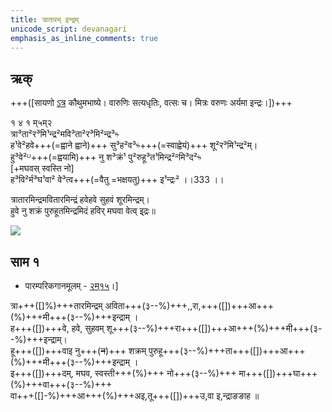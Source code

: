```yaml
---
title: त्रातारम् इन्द्रम्
unicode_script: devanagari  
emphasis_as_inline_comments: true
---   
```


## ऋक्

+++([सायणो [ऽत्र](https://archive.org/details/SamaVedaSanhitaWithSayanabhashyaVolume1SatyavrataSamasrami1874bis_201804/page/n737) कौथुमभाष्ये। वारुणिः सत्यधृतिः, वत्सः च। मित्रः वरुणः अर्यमा इन्द्रः।])+++

१ ४ १ म्५म्२  
त्रा³ता²र³मि¹न्द्र²मवि³ता²र³मि²न्द्र³ᳱ  
ह¹वे²हवे+++(=ह्वाने ह्वाने)+++ सु³ह²व³ᳱ+++(=स्वाह्वेयं)+++ शू²र³मि¹न्द्र²म्।  
हु³वे²ᵁ+++(=ह्वयामि)+++ नु श³क्रं¹ पु²रुहू³त¹मिन्द्र²ᴿमि³द²ᳱ  
[+मघवस् स्वस्ति नो]  
ह³वि²र्म³घ¹वा² वे³त्व+++(=वैतु =भक्षयतु)+++ इ¹न्द्रः² ।।333 ।।

त्रातारमिन्द्रमवितारमिन्द्रं हवेहवे सुहवं शूरमिन्द्रम्।  
हुवे नु शक्रं पुरुहूतमिन्द्रमिदं हविर् मघवा वेत्व् इ्द्रः॥

![](../../images/indra-rising-to-protect-charriots-of-army.jpg)


## साम १
- पारम्परिकगानमूलम् - [२म्१५](https://archive.org/stream/sAmaveda-jaiminIya-paravastu-paramparA-docs/UDAKA%20SAANTHI%20SAAMAANI#page/n2/mode/1up&sa=D&ust=1542425956390000)।]
<div class="audioEmbed"  caption="रामानुजार्यः 1974 " src="https://archive
.org/download/jaiminIya-sAma-gAna-paravastu-tradition-rAmAnuja/trAtAram-indram.mp3"></div>
<div class="audioEmbed"  caption="गोपालार्यः 2015  " src="https://archive
.org/download/jaiminIya-sAma-gAna-paravastu-tradition-gopAla-2015/trAtAram-indram.mp3"></div>
<div class="audioEmbed"  caption="गोपाल-विश्वासयोर् अनुवचनम् 2018 1x" src="https://archive
.org/download/jaiminIya-sAma-gAna-paravastu-tradition-anuvachanam-gopAla-vishvAsa-2018/trAtAram-indram.mp3"></div>
<div class="audioEmbed"  caption="गोपाल-विश्वासयोर् अनुवचनम् 2018 1.5x" src="https://archive
.org/download/jaiminIya-sAma-gAna-paravastu-tradition-anuvachanam-gopAla-vishvAsa-2018-150p-speed/trAtAram-indram.mp3"></div>

त्रा+++([]%)+++तारमिन्द्रम् अविता+++(३--%)+++,,रा,+++([])+++आ+++(%)+++मी+++(३--%)+++इन्द्राम् ।  
ह+++([])+++वे, हवे, सुहवम् शू+++(३--%)+++रा+++([])+++आ+++(%)+++मी+++(३--%)+++इन्द्राम्।  
हू+++([])+++वाइ नु+++(~~न~~)+++ शक्रम् पुरुहू+++(३--%)+++ता+++([])+++आ+++(%)+++मी+++(३--%)+++इन्द्राम् ।  
इ+++([])+++दम्, मघव, स्वस्ती+++(%)+++ नो+++(३--%)+++ मा+++([])+++घा+++(%)+++वा+++(३--%)+++  
वा+++([]-%)+++आ+++(%)+++अइ,तू+++([])+++उ,वा इ,न्द्राङङाह ॥
